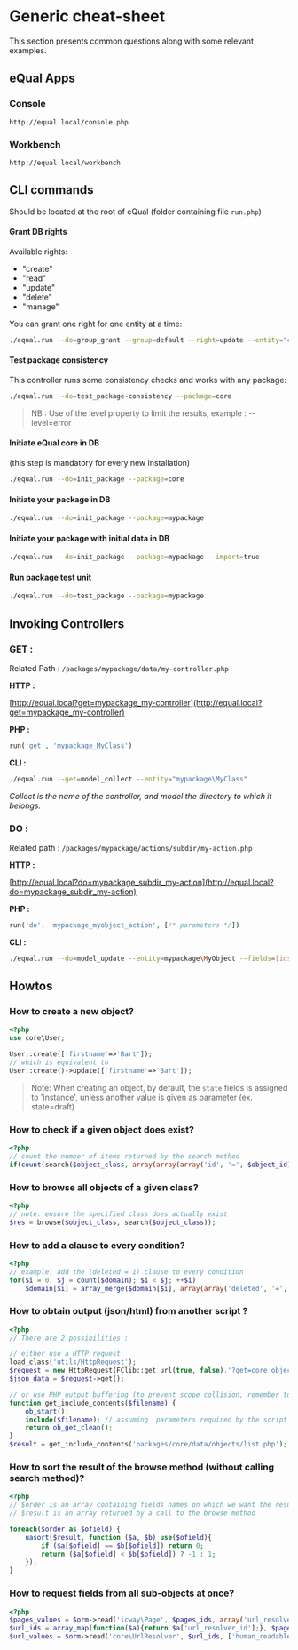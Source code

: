 # Generic cheat-sheet

This section presents common questions along with some relevant examples.



## eQual Apps

### Console

```
http://equal.local/console.php
```

### Workbench

```
http://equal.local/workbench
```



## CLI commands

Should be located at the root of eQual (folder containing file `run.php`)

#### Grant DB rights

Available rights: 

- "create"
- "read"
- "update"
- "delete"
- "manage"

You can grant one right for one entity at a time:

```bash
./equal.run --do=group_grant --group=default --right=update --entity="core\User"
```

#### Test package consistency

This controller runs some consistency checks and works with any package:

```bash
./equal.run --do=test_package-consistency --package=core 
```

>  NB : Use of the level property to limit the results, example : --level=error

#### Initiate eQual core in DB

(this step is mandatory for every new installation)

```bash
./equal.run --do=init_package --package=core
```

#### Initiate your package in DB

```bash
./equal.run --do=init_package --package=mypackage
```

#### Initiate your package with initial data in DB

```bash
./equal.run --do=init_package --package=mypackage --import=true
```

#### Run package test unit

```bash
./equal.run --do=test_package --package=mypackage
```



## Invoking Controllers

### GET :

Related Path :  `/packages/mypackage/data/my-controller.php`

**HTTP :**

[http://equal.local?get=mypackage_my-controller](http://equal.local?get=mypackage_my-controller)

**PHP :**

```php
run('get', 'mypackage_MyClass')
```

**CLI :**

```bash
./equal.run --get=model_collect --entity="mypackage\MyClass"
```

*Collect is the name of the controller, and model the directory to which it belongs.*

### DO :

Related path :  `/packages/mypackage/actions/subdir/my-action.php`

**HTTP :**

[http://equal.local?do=mypackage_subdir_my-action](http://equal.local?do=mypackage_subdir_my-action)

**PHP :**

```php
run('do', 'mypackage_myobject_action', [/* parameters */])
```

**CLI :**

```bash
./equal.run --do=model_update --entity=mypackage\MyObject --fields=[ids]=1 --fields=[name]=example
```



## Howtos 	

### How to create a new object?
```php
<?php
use core\User;

User::create(['firstname'=>'Bart']);
// which is equivalent to
User::create()->update(['firstname'=>'Bart']);
```

> Note: When creating an object, by default, the `state` fields is assigned to 'instance', unless another value is given as parameter (ex. state=draft)

### How to check if a given object does exist?

```php
<?php
// count the number of items returned by the search method
if(count(search($object_class, array(array(array('id', '=', $object_id)))))) {...}
```


### How to browse all objects of a given class?
```php
<?php
// note: ensure the specified class does actually exist
$res = browse($object_class, search($object_class));
```


### How to add a clause to every condition?
```php
<?php
// example: add the (deleted = 1) clause to every condition
for($i = 0, $j = count($domain); $i < $j; ++$i)
	$domain[$i] = array_merge($domain[$i], array(array('deleted', '=', '1')));
```


### How to obtain output (json/html) from another script ?
```php
<?php
// There are 2 possibilities :

// either use a HTTP request
load_class('utils/HttpRequest');
$request = new HttpRequest(FClib::get_url(true, false).'?get=core_objects_list&object_class=School%5CTeacher&rp=20&page=1&sortname=id&sortorder=asc&domain%5B0%5D%5B0%5D%5B%5D=courses_ids&domain%5B0%5D%5B0%5D%5B%5D=contains&domain%5B0%5D%5B0%5D%5B2%5D%5B%5D=1&fields%5B%5D=id&fields%5B%5D=firstname&fields%5B%5D=lastname');
$json_data = $request->get();

// or use PHP output buffering (to prevent scope collision, remember to emebed such code into a function)
function get_include_contents($filename) {
	ob_start();	
	include($filename); // assuming  parameters required by the script being called are present in the current URL 
	return ob_get_clean();
}
$result = get_include_contents('packages/core/data/objects/list.php');
```

### How to sort the result of the browse method (without calling search method)?
```php
<?php
// $order is an array containing fields names on which we want the result set sorted 
// $result is an array returned by a call to the browse method

foreach($order as $ofield) {
	uasort($result, function ($a, $b) use($ofield){
		if ($a[$ofield] == $b[$ofield]) return 0;
		return ($a[$ofield] < $b[$ofield]) ? -1 : 1;
	});
}
```


### How to request fields from all sub-objects at once?
```php
<?php
$pages_values = $orm->read('icway\Page', $pages_ids, array('url_resolver_id'), $lang);			
$url_ids = array_map(function($a){return $a['url_resolver_id'];}, $pages_values);
$url_values = $orm->read('core\UrlResolver', $url_ids, ['human_readable_url']);
```
